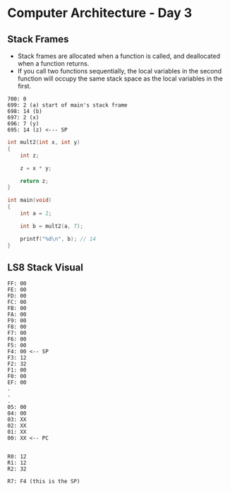 # Computer Architecture - Day 3

## Stack Frames

- Stack frames are allocated when a function is called, and deallocated when a function returns.
- If you call two functions sequentially, the local variables in the second function will occupy the same stack space as the local variables in the first.
```
700: 0
699: 2 (a) start of main's stack frame
698: 14 (b)
697: 2 (x)
696: 7 (y)
695: 14 (z) <--- SP
```

```C
int mult2(int x, int y)
{
    int z;

    z = x * y;

    return z;
}

int main(void)
{
    int a = 2;

    int b = mult2(a, 7);

    printf("%d\n", b); // 14
}
```

## LS8 Stack Visual

```
FF: 00 
FE: 00
FD: 00
FC: 00
FB: 00
FA: 00
F9: 00
F8: 00
F7: 00
F6: 00
F5: 00
F4: 00 <-- SP
F3: 12
F2: 32
F1: 00
F0: 00
EF: 00
.
.
.
05: 00
04: 00
03: XX
02: XX
01: XX
00: XX <-- PC


R0: 12
R1: 12
R2: 32

R7: F4 (this is the SP)
```
